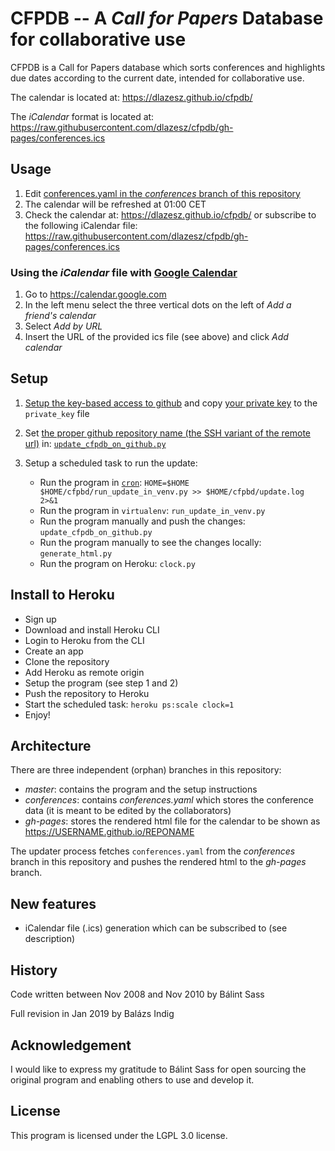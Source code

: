 # CFPDB -- A _Call for Papers_ Database for collaborative use
CFPDB is a Call for Papers database which sorts conferences and highlights due dates according to the current date, intended for collaborative use.

The calendar is located at: https://dlazesz.github.io/cfpdb/

The _iCalendar_ format is located at: https://raw.githubusercontent.com/dlazesz/cfpdb/gh-pages/conferences.ics


## Usage

1) Edit [conferences.yaml in the _conferences_ branch of this repository](https://github.com/dlazesz/cfpdb/blob/conferences/conferences.yaml)
2) The calendar will be refreshed at 01:00 CET
3) Check the calendar at: https://dlazesz.github.io/cfpdb/ or subscribe to the following iCalendar file: https://raw.githubusercontent.com/dlazesz/cfpdb/gh-pages/conferences.ics

### Using the _iCalendar_ file with [Google Calendar](https://calendar.google.com)

1) Go to https://calendar.google.com
2) In the left menu select the three vertical dots on the left of _Add a friend's calendar_
3) Select _Add by URL_
4) Insert the URL of the provided ics file (see above) and click _Add calendar_ 

## Setup

1. [Setup the key-based access to github](https://help.github.com/articles/adding-a-new-ssh-key-to-your-github-account/) and copy [your private key](https://help.github.com/articles/generating-a-new-ssh-key-and-adding-it-to-the-ssh-agent/) to the `private_key` file
2. Set [the proper github repository name (the SSH variant of the remote url)](https://help.github.com/articles/which-remote-url-should-i-use/) in: [`update_cfpdb_on_github.py`](https://github.com/dlazesz/cfpdb/blob/master/update_cfpdb_on_github.py#L22)
3. Setup a scheduled task to run the update:

    - Run the program in [`cron`](https://www.raspberrypi.org/documentation/linux/usage/cron.md): `HOME=$HOME $HOME/cfpbd/run_update_in_venv.py >> $HOME/cfpbd/update.log 2>&1`
    - Run the program in `virtualenv`: `run_update_in_venv.py`
    - Run the program manually and push the changes: `update_cfpdb_on_github.py`
    - Run the program manually to see the changes locally: `generate_html.py`
    - Run the program on Heroku: `clock.py`

## Install to Heroku

  - Sign up
  - Download and install Heroku CLI
  - Login to Heroku from the CLI
  - Create an app
  - Clone the repository
  - Add Heroku as remote origin
  - Setup the program (see step 1 and 2)
  - Push the repository to Heroku
  - Start the scheduled task: `heroku ps:scale clock=1`
  - Enjoy!

## Architecture

There are three independent (orphan) branches in this repository:

- _master_: contains the program and the setup instructions
- _conferences_: contains _conferences.yaml_ which stores the conference data (it is meant to be edited by the collaborators)
- _gh-pages_: stores the rendered html file for the calendar to be shown as https://USERNAME.github.io/REPONAME

The updater process fetches `conferences.yaml` from the _conferences_ branch in this repository and pushes the rendered html to the _gh-pages_ branch.

## New features

- iCalendar file (.ics) generation which can be subscribed to (see description)

## History
Code written between Nov 2008 and Nov 2010 by Bálint Sass

Full revision in Jan 2019 by Balázs Indig

## Acknowledgement

I would like to express my gratitude to Bálint Sass for open sourcing the original program and enabling others to use and develop it.

## License

This program is licensed under the LGPL 3.0 license.
